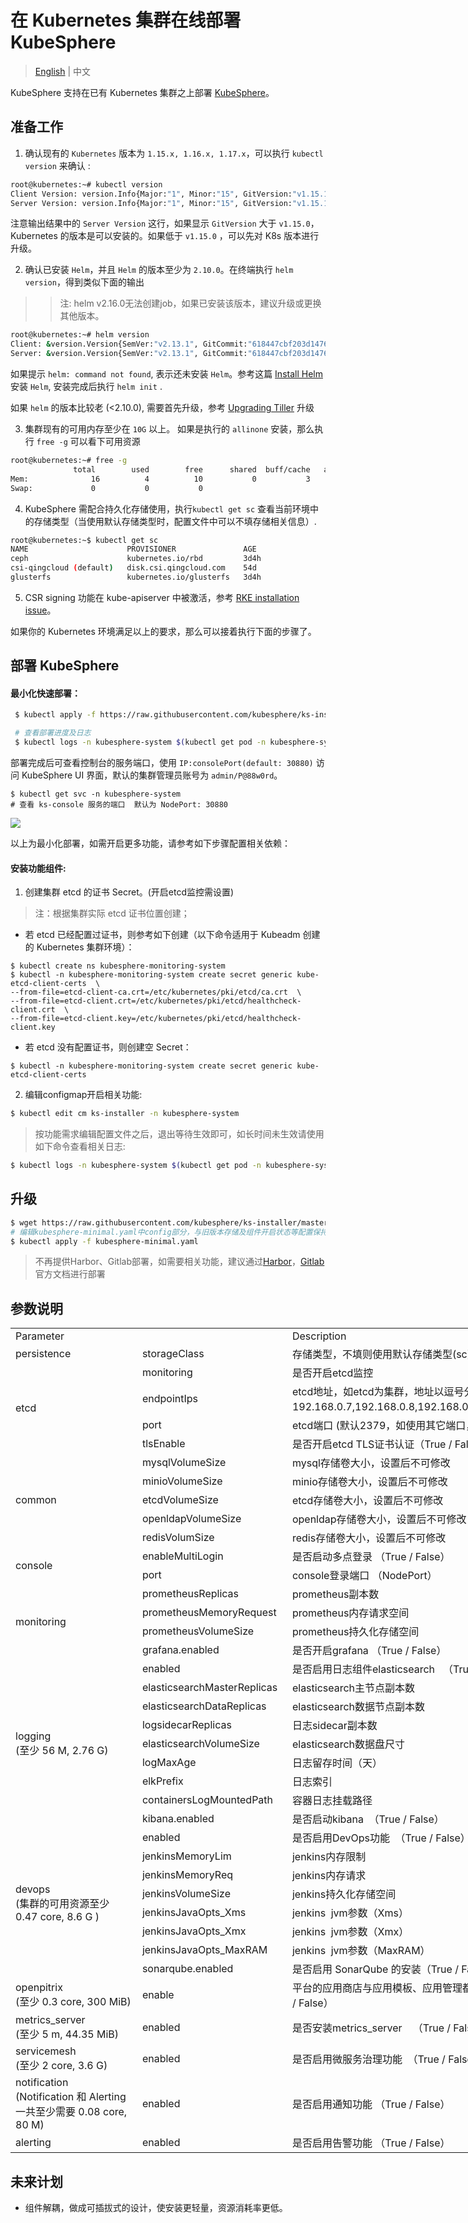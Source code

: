 # 在 Kubernetes 集群在线部署 KubeSphere

> [English](README.md) | 中文

KubeSphere 支持在已有 Kubernetes 集群之上部署 [KubeSphere](https://kubesphere.io/)。


## 准备工作


1. 确认现有的 `Kubernetes` 版本为 `1.15.x, 1.16.x, 1.17.x`，可以执行 `kubectl version` 来确认 :
```bash
root@kubernetes:~# kubectl version
Client Version: version.Info{Major:"1", Minor:"15", GitVersion:"v1.15.1", GitCommit:"4485c6f18cee9a5d3c3b4e523bd27972b1b53892", GitTreeState:"clean", BuildDate:"2019-07-18T09:09:21Z", GoVersion:"go1.12.5", Compiler:"gc", Platform:"linux/amd64"}
Server Version: version.Info{Major:"1", Minor:"15", GitVersion:"v1.15.1", GitCommit:"4485c6f18cee9a5d3c3b4e523bd27972b1b53892", GitTreeState:"clean", BuildDate:"2019-07-18T09:09:21Z", GoVersion:"go1.12.5", Compiler:"gc", Platform:"linux/amd64"}
```

注意输出结果中的 `Server Version` 这行，如果显示 `GitVersion` 大于 `v1.15.0`，Kubernetes 的版本是可以安装的。如果低于 `v1.15.0` ，可以先对 K8s 版本进行升级。

2. 确认已安装 `Helm`，并且 `Helm` 的版本至少为 `2.10.0`。在终端执行 `helm version`，得到类似下面的输出
>> 注: helm v2.16.0无法创建job，如果已安装该版本，建议升级或更换其他版本。
```bash
root@kubernetes:~# helm version
Client: &version.Version{SemVer:"v2.13.1", GitCommit:"618447cbf203d147601b4b9bd7f8c37a5d39fbb4", GitTreeState:"clean"}
Server: &version.Version{SemVer:"v2.13.1", GitCommit:"618447cbf203d147601b4b9bd7f8c37a5d39fbb4", GitTreeState:"clean"}
```

如果提示 `helm: command not found`, 表示还未安装 `Helm`。参考这篇 [Install Helm](https://helm.sh/docs/using_helm/#from-the-binary-releases) 安装 `Helm`, 安装完成后执行  `helm init` .

如果 `helm` 的版本比较老 (<2.10.0), 需要首先升级，参考 [Upgrading Tiller](https://github.com/helm/helm/blob/master/docs/install.md#upgrading-tiller) 升级

3. 集群现有的可用内存至少在 `10G` 以上。 如果是执行的 `allinone` 安装，那么执行 `free -g` 可以看下可用资源
```bash
root@kubernetes:~# free -g
              total        used        free      shared  buff/cache   available
Mem:              16          4          10           0           3           2
Swap:             0           0           0
```

4. KubeSphere 需配合持久化存储使用，执行`kubectl get sc` 查看当前环境中的存储类型（当使用默认存储类型时，配置文件中可以不填存储相关信息）.
```bash
root@kubernetes:~$ kubectl get sc
NAME                      PROVISIONER               AGE
ceph                      kubernetes.io/rbd         3d4h
csi-qingcloud (default)   disk.csi.qingcloud.com    54d
glusterfs                 kubernetes.io/glusterfs   3d4h
```

5. CSR signing 功能在 kube-apiserver 中被激活，参考 [RKE installation issue](https://github.com/kubesphere/kubesphere/issues/1925#issuecomment-591698309)。

如果你的 Kubernetes 环境满足以上的要求，那么可以接着执行下面的步骤了。

## 部署 KubeSphere

#### 最小化快速部署：
```bash
 $ kubectl apply -f https://raw.githubusercontent.com/kubesphere/ks-installer/master/kubesphere-minimal.yaml

 # 查看部署进度及日志
 $ kubectl logs -n kubesphere-system $(kubectl get pod -n kubesphere-system -l app=ks-install -o jsonpath='{.items[0].metadata.name}') -f

```

部署完成后可查看控制台的服务端口，使用 `IP:consolePort(default: 30880)` 访问 KubeSphere UI 界面，默认的集群管理员账号为 `admin/P@88w0rd`。

```
$ kubectl get svc -n kubesphere-system    
# 查看 ks-console 服务的端口  默认为 NodePort: 30880
```

![](https://pek3b.qingstor.com/kubesphere-docs/png/20190912002602.png)

以上为最小化部署，如需开启更多功能，请参考如下步骤配置相关依赖：

#### 安装功能组件:
1. 创建集群 etcd 的证书 Secret。(开启etcd监控需设置)

> 注：根据集群实际 etcd 证书位置创建；

   - 若 etcd 已经配置过证书，则参考如下创建（以下命令适用于 Kubeadm 创建的 Kubernetes 集群环境）：

```
$ kubectl create ns kubesphere-monitoring-system
$ kubectl -n kubesphere-monitoring-system create secret generic kube-etcd-client-certs  \
--from-file=etcd-client-ca.crt=/etc/kubernetes/pki/etcd/ca.crt  \
--from-file=etcd-client.crt=/etc/kubernetes/pki/etcd/healthcheck-client.crt  \
--from-file=etcd-client.key=/etc/kubernetes/pki/etcd/healthcheck-client.key
```

- 若 etcd 没有配置证书，则创建空 Secret：

```
$ kubectl -n kubesphere-monitoring-system create secret generic kube-etcd-client-certs
```

2. 编辑configmap开启相关功能:

```bash
$ kubectl edit cm ks-installer -n kubesphere-system
```

> 按功能需求编辑配置文件之后，退出等待生效即可，如长时间未生效请使用如下命令查看相关日志:
```bash
$ kubectl logs -n kubesphere-system $(kubectl get pod -n kubesphere-system -l app=ks-install -o jsonpath='{.items[0].metadata.name}') -f
```
## 升级
```bash
$ wget https://raw.githubusercontent.com/kubesphere/ks-installer/master/kubesphere-minimal.yaml
# 编辑kubesphere-minimal.yaml中config部分，与旧版本存储及组件开启状态等配置保持一致
$ kubectl apply -f kubesphere-minimal.yaml
```
> 不再提供Harbor、Gitlab部署，如需要相关功能，建议通过[Harbor](https://github.com/goharbor/harbor-helm)，[Gitlab](https://about.gitlab.com/install/)官方文档进行部署
## 参数说明

<table border=0 cellpadding=0 cellspacing=0 width=1288 style='border-collapse:
 collapse;table-layout:fixed;width:966pt'>
 <col width=202 style='mso-width-source:userset;mso-width-alt:7196;width:152pt'>
 <col width=232 style='mso-width-source:userset;mso-width-alt:8248;width:174pt'>
 <col width=595 style='mso-width-source:userset;mso-width-alt:21162;width:446pt'>
 <col class=xl6519753 width=259 style='mso-width-source:userset;mso-width-alt:
 9216;width:194pt'>
 <tr height=18 style='height:13.8pt'>
  <td colspan=2 height=18 class=xl6619753 width=434 style='height:13.8pt;
  width:326pt'>Parameter</td>
  <td class=xl6619753 width=595 style='width:446pt'>Description</td>
  <td class=xl6819753 width=259 style='width:194pt'>Default</td>
 </tr>
 <tr height=21 style='height:15.6pt'>
  <td height=21 class=xl6719753 style='height:15.6pt'>persistence</td>
  <td class=xl6719753>storageClass</td>
  <td class=xl1519753>存储类型，不填则使用默认存储类型(sc)</td>
  <td class=xl6519753>“”</td>
 </tr>
 <tr height=21 style='height:15.6pt'>
  <td rowspan=4 height=84 class=xl6719753 style='height:62.4pt'>etcd</td>
  <td class=xl6719753>monitoring</td>
  <td class=xl1519753>是否开启etcd监控</td>
  <td class=xl6519753>False</td>
 </tr>
 <tr height=21 style='height:15.6pt'>
  <td height=21 class=xl6719753 style='height:15.6pt'>endpointIps</td>
  <td class=xl1519753>etcd地址，如etcd为集群，地址以逗号分离（如：192.168.0.7,192.168.0.8,192.168.0.9）</td>
  <td class=xl6519753></td>
 </tr>
 <tr height=21 style='height:15.6pt'>
  <td height=21 class=xl6719753 style='height:15.6pt'>port</td>
  <td class=xl1519753>etcd端口 (默认2379，如使用其它端口，请配置此参数)</td>
  <td class=xl6519753>2379</td>
 </tr>
 <tr height=21 style='height:15.6pt'>
  <td height=21 class=xl6719753 style='height:15.6pt'>tlsEnable</td>
  <td class=xl1519753>是否开启etcd TLS证书认证（True / False）</td>
  <td class=xl6519753>True</td>
 </tr>
 <tr height=21 style='height:15.6pt'>
  <td rowspan=5 height=105 class=xl6719753 style='height:78.0pt'>common</td>
  <td class=xl6719753>mysqlVolumeSize</td>
  <td class=xl1519753>mysql存储卷大小，设置后不可修改</td>
  <td class=xl6519753>20Gi</td>
 </tr>
 <tr height=21 style='height:15.6pt'>
  <td height=21 class=xl6719753 style='height:15.6pt'>minioVolumeSize</td>
  <td class=xl1519753>minio存储卷大小，设置后不可修改</td>
  <td class=xl6519753>20Gi</td>
 </tr>
 <tr height=21 style='height:15.6pt'>
  <td height=21 class=xl6719753 style='height:15.6pt'>etcdVolumeSize</td>
  <td class=xl1519753>etcd存储卷大小，设置后不可修改</td>
  <td class=xl6519753>20Gi</td>
 </tr>
 <tr height=21 style='height:15.6pt'>
  <td height=21 class=xl6719753 style='height:15.6pt'>openldapVolumeSize</td>
  <td class=xl1519753>openldap存储卷大小，设置后不可修改</td>
  <td class=xl6519753>2Gi</td>
 </tr>
 <tr height=21 style='height:15.6pt'>
  <td height=21 class=xl6719753 style='height:15.6pt'>redisVolumSize</td>
  <td class=xl1519753>redis存储卷大小，设置后不可修改</td>
  <td class=xl6519753>2Gi</td>
 </tr>
 <tr height=21 style='height:15.6pt'>
  <td rowspan=2 height=42 class=xl6719753 style='height:31.2pt'>console</td>
  <td class=xl6719753>enableMultiLogin</td>
  <td class=xl1519753>是否启动多点登录 （True / False）</td>
  <td class=xl6519753>False</td>
 </tr>
 <tr height=21 style='height:15.6pt'>
  <td height=21 class=xl6719753 style='height:15.6pt'>port</td>
  <td class=xl1519753>console登录端口 （NodePort）</td>
  <td class=xl6519753>30880</td>
 </tr>
 <tr height=21 style='height:15.6pt'>
  <td rowspan=4 height=84 class=xl6719753 style='height:62.4pt'>monitoring</td>
  <td class=xl6719753>prometheusReplicas</td>
  <td class=xl1519753>prometheus副本数</td>
  <td class=xl6519753>1</td>
 </tr>
 <tr height=21 style='height:15.6pt'>
  <td height=21 class=xl6719753 style='height:15.6pt'>prometheusMemoryRequest</td>
  <td class=xl1519753>prometheus内存请求空间</td>
  <td class=xl6519753>400Mi</td>
 </tr>
 <tr height=21 style='height:15.6pt'>
  <td height=21 class=xl6719753 style='height:15.6pt'>prometheusVolumeSize</td>
  <td class=xl1519753>prometheus持久化存储空间</td>
  <td class=xl6519753>20Gi</td>
 </tr>
 <tr height=21 style='height:15.6pt'>
  <td height=21 class=xl6719753 style='height:15.6pt'>grafana.enabled</td>
  <td class=xl1519753>是否开启grafana （True / False）</td>
  <td class=xl6519753>False</td>
 </tr>
 <tr height=21 style='height:15.6pt'>
  <td rowspan=9 height=189 class=xl6619753 style='height:140.4pt'>logging </br> (至少 56 M, 2.76 G)</td>
  <td class=xl6719753>enabled</td>
  <td class=xl1519753>是否启用日志组件elasticsearch<span
  style='mso-spacerun:yes'>&nbsp;&nbsp; </span>（True / False）</td>
  <td class=xl6519753>False</td>
 </tr>
 <tr height=21 style='height:15.6pt'>
  <td height=21 class=xl6719753 style='height:15.6pt'>elasticsearchMasterReplicas</td>
  <td class=xl1519753>elasticsearch主节点副本数</td>
  <td class=xl6519753>1</td>
 </tr>
 <tr height=21 style='height:15.6pt'>
  <td height=21 class=xl6719753 style='height:15.6pt'>elasticsearchDataReplicas</td>
  <td class=xl1519753>elasticsearch数据节点副本数</td>
  <td class=xl6519753>1</td>
 </tr>
 <tr height=21 style='height:15.6pt'>
  <td height=21 class=xl6719753 style='height:15.6pt'>logsidecarReplicas</td>
  <td class=xl1519753>日志sidecar副本数</td>
  <td class=xl6519753>2</td>
 </tr>
 <tr height=21 style='height:15.6pt'>
  <td height=21 class=xl6719753 style='height:15.6pt'>elasticsearchVolumeSize</td>
  <td class=xl1519753>elasticsearch数据盘尺寸</td>
  <td class=xl6519753>20Gi</td>
 </tr>
 <tr height=21 style='height:15.6pt'>
  <td height=21 class=xl6719753 style='height:15.6pt'>logMaxAge</td>
  <td class=xl1519753>日志留存时间（天）</td>
  <td class=xl6519753>7</td>
 </tr>
 <tr height=21 style='height:15.6pt'>
  <td height=21 class=xl6719753 style='height:15.6pt'>elkPrefix</td>
  <td class=xl1519753>日志索引<span style='mso-spacerun:yes'>&nbsp;</span></td>
  <td class=xl6519753>logstash<span style='mso-spacerun:yes'>&nbsp;</span></td>
 </tr>
 <tr height=21 style='height:15.6pt'>
  <td height=21 class=xl6719753 style='height:15.6pt'>containersLogMountedPath</td>
  <td class=xl1519753>容器日志挂载路径</td>
  <td class=xl6519753>“”</td>
 </tr>
 <tr height=21 style='height:15.6pt'>
  <td height=21 class=xl6719753 style='height:15.6pt'>kibana.enabled</td>
  <td class=xl1519753>是否启动kibana<span style='mso-spacerun:yes'>&nbsp;
  </span>（True / False）</td>
  <td class=xl6519753>False</td>
 </tr>
 <tr height=21 style='height:15.6pt'>
  <td rowspan=8 height=168 class=xl6619753 style='height:124.8pt'>devops </br>(集群的可用资源至少 0.47 core, 8.6 G )</td>
  <td class=xl6719753>enabled</td>
  <td class=xl1519753>是否启用DevOps功能<span style='mso-spacerun:yes'>&nbsp;
  </span>（True / False）</td>
  <td class=xl6519753>False</td>
 </tr>
 <tr height=21 style='height:15.6pt'>
  <td height=21 class=xl6719753 style='height:15.6pt'>jenkinsMemoryLim</td>
  <td class=xl1519753>jenkins内存限制</td>
  <td class=xl6519753>2Gi</td>
 </tr>
 <tr height=21 style='height:15.6pt'>
  <td height=21 class=xl6719753 style='height:15.6pt'>jenkinsMemoryReq</td>
  <td class=xl1519753>jenkins内存请求</td>
  <td class=xl6519753>1500Mi</td>
 </tr>
 <tr height=21 style='height:15.6pt'>
  <td height=21 class=xl6719753 style='height:15.6pt'>jenkinsVolumeSize</td>
  <td class=xl1519753>jenkins持久化存储空间</td>
  <td class=xl6519753>8Gi</td>
 </tr>
 <tr height=21 style='height:15.6pt'>
  <td height=21 class=xl6719753 style='height:15.6pt'>jenkinsJavaOpts_Xms</td>
  <td class=xl1519753>jenkins<span style='mso-spacerun:yes'>&nbsp;
  </span>jvm参数（Xms）</td>
  <td class=xl6519753>512m</td>
 </tr>
 <tr height=21 style='height:15.6pt'>
  <td height=21 class=xl6719753 style='height:15.6pt'>jenkinsJavaOpts_Xmx</td>
  <td class=xl1519753>jenkins<span style='mso-spacerun:yes'>&nbsp;
  </span>jvm参数（Xmx）</td>
  <td class=xl6519753>512m</td>
 </tr>
 <tr height=21 style='height:15.6pt'>
  <td height=21 class=xl6719753 style='height:15.6pt'>jenkinsJavaOpts_MaxRAM</td>
  <td class=xl1519753>jenkins<span style='mso-spacerun:yes'>&nbsp;
  </span>jvm参数（MaxRAM）</td>
  <td class=xl6519753>2Gi</td>
 </tr>
 <tr height=21 style='height:15.6pt'>
  <td height=21 class=xl6719753 style='height:15.6pt'>sonarqube.enabled</td>
  <td class=xl1519753>是否启用 SonarQube 的安装（True / False）</td>
  <td class=xl6519753>False</td>
 </tr>
  <tr height=21 style='height:15.6pt'>
  <td height=21 class=xl6719753 style='height:15.6pt'>openpitrix </br>(至少 0.3 core, 300 MiB)</td>
  <td class=xl6719753>enable</td>
  <td class=xl1519753>平台的应用商店与应用模板、应用管理都基于 OpenPitrix，建议开启安装（True / False）</td>
  <td class=xl6519753>False</td>
 </tr>
 <tr height=21 style='height:15.6pt'>
  <td height=21 class=xl6719753 style='height:15.6pt'>metrics_server </br>(至少 5 m, 44.35 MiB)</td>
  <td class=xl6719753>enabled</td>
  <td class=xl1519753>是否安装metrics_server<span
  style='mso-spacerun:yes'>&nbsp;&nbsp;&nbsp; </span>（True / False）</td>
  <td class=xl6519753>False</td>
 </tr>
 <tr height=21 style='height:15.6pt'>
  <td height=21 class=xl6619753 style='height:15.6pt'>servicemesh </br>(至少 2 core, 3.6 G)</td>
  <td class=xl6719753>enabled</td>
  <td class=xl1519753>是否启用微服务治理功能<span style='mso-spacerun:yes'>&nbsp;
  </span>（True / False）</td>
  <td class=xl6519753>False</td>
 </tr>
 <tr height=21 style='height:15.6pt'>
  <td height=21 class=xl6619753 style='height:15.6pt'>notification </br>(Notification 和 Alerting 一共至少需要 0.08 core, 80 M) </td>
  <td class=xl6719753>enabled</td>
  <td class=xl1519753>是否启用通知功能 （True / False）</td>
  <td class=xl6519753>False</td>
 </tr>
 <tr height=21 style='height:15.6pt'>
  <td height=21 class=xl6619753 style='height:15.6pt'>alerting</td>
  <td class=xl6719753>enabled</td>
  <td class=xl1519753>是否启用告警功能 （True / False）</td>
  <td class=xl6519753>False</td>
 </tr>
 <![if supportMisalignedColumns]>
 <tr height=0 style='display:none'>
  <td width=202 style='width:152pt'></td>
  <td width=232 style='width:174pt'></td>
  <td width=595 style='width:446pt'></td>
  <td width=259 style='width:194pt'></td>
 </tr>
 <![endif]>
</table>


## 未来计划

- 组件解耦，做成可插拔式的设计，使安装更轻量，资源消耗率更低。
